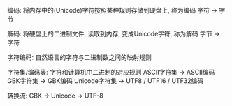 编码:
	将内存中的(Unicode)字符按照某种规则存储到硬盘上, 称为编码
	字符 -> 字节
	
解码:
	将硬盘上的二进制文件, 读取到内存, 变成Unicode字符, 称为解码
	字节 -> 字符
	
字符编码:
	自然语言的字符与二进制数之间的映射规则

字符集/编码表:
	字符和计算机中二进制的对应规则
	ASCII字符集 -> ASCII编码
	GBK字符集 -> GBK编码
	Unicode字符集 -> UTF8 / UTF16 / UTF32编码
	
转换流:
	GBK -> Unicode -> UTF-8
	
